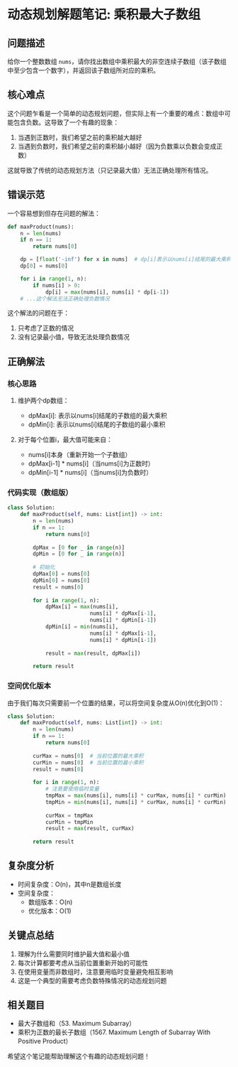 # 动态规划解题笔记: 乘积最大子数组

## 问题描述
给你一个整数数组 `nums`，请你找出数组中乘积最大的非空连续子数组（该子数组中至少包含一个数字），并返回该子数组所对应的乘积。

## 核心难点
这个问题乍看是一个简单的动态规划问题，但实际上有一个重要的难点：数组中可能包含负数。这导致了一个有趣的现象：

1. 当遇到正数时，我们希望之前的乘积越大越好
2. 当遇到负数时，我们希望之前的乘积越小越好（因为负数乘以负数会变成正数）

这就导致了传统的动态规划方法（只记录最大值）无法正确处理所有情况。

## 错误示范
一个容易想到但存在问题的解法：

```python
def maxProduct(nums):
    n = len(nums)
    if n == 1:
        return nums[0]

    dp = [float('-inf') for x in nums]  # dp[i]表示以nums[i]结尾的最大乘积
    dp[0] = nums[0]

    for i in range(1, n):
        if nums[i] > 0:
            dp[i] = max(nums[i], nums[i] * dp[i-1])
    # ...这个解法无法正确处理负数情况
```

这个解法的问题在于：
1. 只考虑了正数的情况
2. 没有记录最小值，导致无法处理负数情况

## 正确解法
### 核心思路
1. 维护两个dp数组：
   - dpMax[i]: 表示以nums[i]结尾的子数组的最大乘积
   - dpMin[i]: 表示以nums[i]结尾的子数组的最小乘积

2. 对于每个位置i，最大值可能来自：
   - nums[i]本身（重新开始一个子数组）
   - dpMax[i-1] * nums[i]（当nums[i]为正数时）
   - dpMin[i-1] * nums[i]（当nums[i]为负数时）

### 代码实现（数组版）
```python
class Solution:
    def maxProduct(self, nums: List[int]) -> int:
        n = len(nums)
        if n == 1:
            return nums[0]
        
        dpMax = [0 for _ in range(n)]
        dpMin = [0 for _ in range(n)]
        
        # 初始化
        dpMax[0] = nums[0]
        dpMin[0] = nums[0]
        result = nums[0]
        
        for i in range(1, n):
            dpMax[i] = max(nums[i], 
                          nums[i] * dpMax[i-1], 
                          nums[i] * dpMin[i-1])
            dpMin[i] = min(nums[i], 
                          nums[i] * dpMax[i-1], 
                          nums[i] * dpMin[i-1])
            
            result = max(result, dpMax[i])
            
        return result
```

### 空间优化版本
由于我们每次只需要前一个位置的结果，可以将空间复杂度从O(n)优化到O(1)：

```python
class Solution:
    def maxProduct(self, nums: List[int]) -> int:
        n = len(nums)
        if n == 1:
            return nums[0]
        
        curMax = nums[0]  # 当前位置的最大乘积
        curMin = nums[0]  # 当前位置的最小乘积
        result = nums[0]
        
        for i in range(1, n):
            # 注意要使用临时变量
            tmpMax = max(nums[i], nums[i] * curMax, nums[i] * curMin)
            tmpMin = min(nums[i], nums[i] * curMax, nums[i] * curMin)
            
            curMax = tmpMax
            curMin = tmpMin
            result = max(result, curMax)
            
        return result
```

## 复杂度分析
- 时间复杂度：O(n)，其中n是数组长度
- 空间复杂度：
  - 数组版本：O(n)
  - 优化版本：O(1)

## 关键点总结
1. 理解为什么需要同时维护最大值和最小值
2. 每次计算都要考虑从当前位置重新开始的可能性
3. 在使用变量而非数组时，注意要用临时变量避免相互影响
4. 这是一个典型的需要考虑负数特殊情况的动态规划问题

## 相关题目
- 最大子数组和（53. Maximum Subarray）
- 乘积为正数的最长子数组（1567. Maximum Length of Subarray With Positive Product）

希望这个笔记能帮助理解这个有趣的动态规划问题！